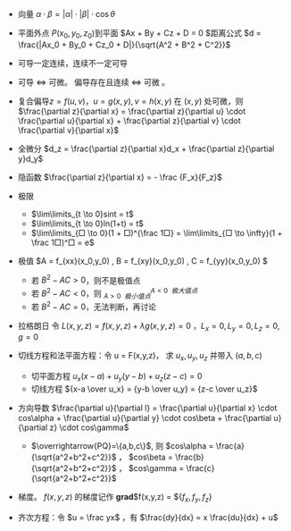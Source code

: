 

- 向量 $\alpha \cdot \beta = |\alpha| \cdot |\beta| \cdot \cos\theta$
- 平面外点 $P(x_0,y_0,z_0)$到平面 $Ax + By + Cz + D = 0 $距离公式 $d = \frac{|Ax_0 + By_0 + Cz_0 + D|}{\sqrt{A^2 + B^2 + C^2}}$ 

- 可导一定连续，连续不一定可导
- 可导 <=> 可微。  偏导存在且连续 <=> 可微 。

- 复合偏导$z = f(u,v)， u=g(x,y), v=h(x,y)$ 在 $(x,y)$ 处可微，则 $\frac{\partial z}{\partial x} = \frac{\partial z}{\partial u} \cdot \frac{\partial u}{\partial x} + \frac{\partial z}{\partial v} \cdot \frac{\partial v}{\partial x}$
- 全微分 $d_z = \frac{\partial z}{\partial x}d_x + \frac{\partial z}{\partial y}d_y$
- 隐函数 $\frac{\partial z}{\partial x} = - \frac {F_x}{F_z}$

- 极限
  - $\lim\limits_{t \to 0}sint = t$
  - $\lim\limits_{t \to 0}ln(1+t) = t$ 
  - $\lim\limits_{□ \to 0}(1 + □)^{\frac 1□} = \lim\limits_{□ \to \infty}(1 + \frac 1□)^□ = e$  

- 极值 $A = f_{xx}(x_0,y_0) , B = f_{xy}(x_0,y_0) , C = f_{yy}(x_0,y_0) $ 
  - 若 $B^2 - AC > 0$，则不是极值点
  - 若 $B^2 - AC < 0$，则 $_{A > 0 ~~极小值点}^{A < 0 ~~极大值点}$ 
  - 若 $B^2 - AC = 0$，无法判断，再讨论

- 拉格朗日 令 $L(x,y,z) = f(x,y,z) + \lambda g(x,y,z) = 0$ ，$L_x = 0, L_y = 0, L_z = 0, g = 0$


- 切线方程和法平面方程：令 u = F(x,y,z)， 求 $u_x, u_y, u_z$ 并带入 $(a,b,c)$
  - 切平面方程 $u_x(x-a) + u_y(y-b) + u_z(z-c) = 0$
  - 切线方程 ${x-a \over u_x} = {y-b \over u_y} = {z-c \over u_z}$

- 方向导数 $\frac{\partial u}{\partial l} = \frac{\partial u}{\partial x} \cdot cos\alpha + \frac{\partial u}{\partial y} \cdot cos\beta + \frac{\partial u}{\partial z} \cdot cos\gamma$  
  -  $\overrightarrow{PQ}=\{a,b,c\}$, 则 $cos\alpha = \frac{a}{\sqrt{a^2+b^2+c^2}}$ ， $cos\beta = \frac{b}{\sqrt{a^2+b^2+c^2}}$ ， $cos\gamma = \frac{c}{\sqrt{a^2+b^2+c^2}}$

- 梯度。 $f(x,y,z)$ 的梯度记作 **grad**$f(x,y,z) = ${$f_x,f_y,f_z$} 


- 齐次方程：令 $u = \frac yx$ ，有 $\frac{dy}{dx} = x \frac{du}{dx} + u$